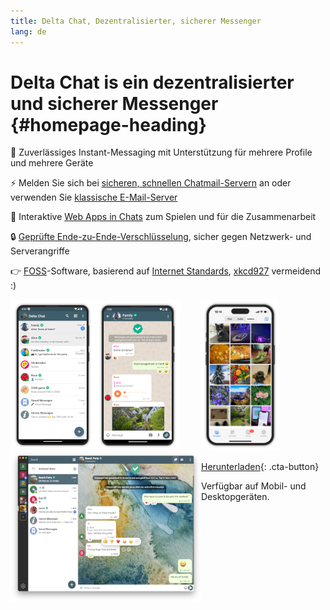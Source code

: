 ```yaml
---
title: Delta Chat, Dezentralisierter, sicherer Messenger 
lang: de
---
```


# Delta Chat is ein dezentralisierter und sicherer Messenger {#homepage-heading}

💬 Zuverlässiges Instant-Messaging mit Unterstützung für mehrere Profile und mehrere Geräte

⚡️ Melden Sie sich bei [sicheren, schnellen Chatmail-Servern](chatmail) an oder verwenden Sie [klassische E-Mail-Server](https://providers.delta.chat/)

🥳 Interaktive [Web Apps in Chats](https://webxdc.org/) zum Spielen und für die Zusammenarbeit

🔒 [Geprüfte Ende-zu-Ende-Verschlüsselung](https://delta.chat/en/2024-03-25-crypto-analysis-securejoin), sicher gegen Netzwerk- und Serverangriffe

👉 [F](https://en.wikipedia.org/wiki/Free_software)[OSS](https://en.wikipedia.org/wiki/Open-source_software)-Software, basierend auf [Internet Standards](https://github.com/deltachat/deltachat-core-rust/blob/master/standards.md), [xkcd927](https://xkcd.com/927/) vermeidend :)

<div>
<a href="../assets/home/screenshots/android1.png">
<picture>
<source srcset="../assets/home/screenshots/android1-thumbnail.webp" type="image/webp" />
<source srcset="../assets/home/screenshots/android1-thumbnail.png" type="image/png" />
<img src="../assets/home/screenshots/android1-thumbnail.png" width="136" height="242" style="float: left; display: block;" alt="A screenshot of Delta Chat on Android showing chat list" />
</picture>
</a>
</div>

<div>
<a href="../assets/home/screenshots/android2.png">
<picture>
<source srcset="../assets/home/screenshots/android2-thumbnail.webp" type="image/webp" />
<source srcset="../assets/home/screenshots/android2-thumbnail.png" type="image/png" />
<img src="../assets/home/screenshots/android2-thumbnail.png" width="136" height="242" style="float: left; display: block;" alt="A screenshot of Delta Chat on Android showing a chat" />
</picture>
</a>
</div>

<div>
<a href="../assets/home/screenshots/desktop.png">
<picture>
<source srcset="../assets/home/screenshots/desktop-thumbnail.webp" type="image/webp" />
<source srcset="../assets/home/screenshots/desktop-thumbnail.png" type="image/png" />
<img src="../assets/home/screenshots/desktop-thumbnail.png" width="305" height="242" style="float:left;" alt="A screenshot of Delta Chat on desktop" />
</picture>
</a>
</div>

<div>
<a href="../assets/home/screenshots/ios.png">
<picture>
<source srcset="../assets/home/screenshots/ios-thumbnail.webp" type="image/webp" />
<source srcset="../assets/home/screenshots/ios-thumbnail.png" type="image/png" />
<img src="../assets/home/screenshots/ios.png" width="124" height="242" alt="A screenshot of Delta Chat on iOS" />
</picture>
</a>
</div>

[Herunterladen](https://get.delta.chat){: .cta-button}

Verfügbar auf Mobil- und Desktopgeräten.


